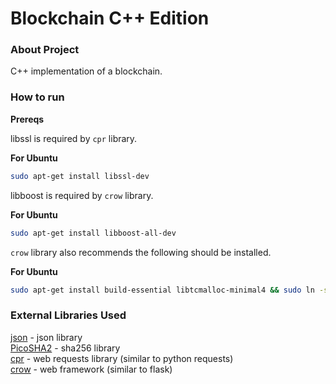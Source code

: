 # Blockchain C++ Edition

### About Project
C++ implementation of a blockchain.

### How to run

**Prereqs**

libssl is required by `cpr` library.

**For Ubuntu**
```bash
sudo apt-get install libssl-dev 
```

libboost is required by `crow` library.

**For Ubuntu**
```bash
sudo apt-get install libboost-all-dev
```

`crow` library also recommends the following should be installed.

**For Ubuntu**
```bash
sudo apt-get install build-essential libtcmalloc-minimal4 && sudo ln -s /usr/lib/libtcmalloc_minimal.so.4 /usr/lib/libtcmalloc_minimal.so
```

### External Libraries Used

[json](https://github.com/nlohmann/json) - json library<br>
[PicoSHA2](https://github.com/okdshin/PicoSHA2) - sha256 library<br>
[cpr](https://github.com/whoshuu/cpr) - web requests library (similar to python requests)<br>
[crow](https://github.com/ipkn/crow) - web framework (similar to flask)